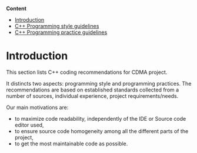 **Content**
  * [Introduction](#Introduction.md)
  * [C++ Programming style guidelines](cppStyleGuidelines.md)
  * [C++ Programming practice guidelines](cppPracticeGuidelines.md)

# Introduction #

This section lists C++ coding recommendations for CDMA project.

It distincts two aspects: programming style and programming practices.
The recommendations are based on established standards collected from a number of sources, individual experience, project requirements/needs.

Our main motivations are:
  * to maximize code readability, independently of the IDE or Source code editor used,
  * to ensure source code homogeneity among all the different parts of the project,
  * to get the most maintainable code as possible.